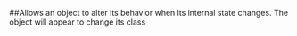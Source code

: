 ##Allows an object to alter its behavior when its internal state changes. The object will appear to change its class
